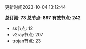 更新时间2023-10-04 13:12:44

**总订阅: 73**
**总节点: 897**
**有效节点: 242**
- ss节点: 12
- v2ray节点: 207
- trojan节点: 23
